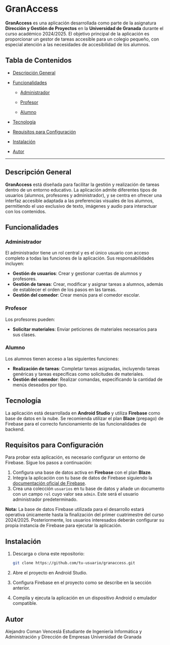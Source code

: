 # GranAccess

**GranAccess** es una aplicación desarrollada como parte de la asignatura **Dirección y Gestión de Proyectos** en la **Universidad de Granada** durante el curso académico 2024/2025. El objetivo principal de la aplicación es proporcionar un gestor de tareas accesible para un colegio pequeño, con especial atención a las necesidades de accesibilidad de los alumnos.

## Tabla de Contenidos

- [Descripción General](#descripción-general)
  
- [Funcionalidades](#funcionalidades)
  
  - [Administrador](#administrador)
    
  - [Profesor](#profesor)
    
  - [Alumno](#alumno)
    
- [Tecnología](#tecnología)
  
- [Requisitos para Configuración](#requisitos-para-configuración)
  
- [Instalación](#instalación)
  
- [Autor](#autor)

---

## Descripción General

**GranAccess** está diseñada para facilitar la gestión y realización de tareas dentro de un entorno educativo. La aplicación admite diferentes tipos de usuarios (alumnos, profesores y administrador), y se centra en ofrecer una interfaz accesible adaptada a las preferencias visuales de los alumnos, permitiendo el uso exclusivo de texto, imágenes y audio para interactuar con los contenidos.

## Funcionalidades

### Administrador
El administrador tiene un rol central y es el único usuario con acceso completo a todas las funciones de la aplicación. Sus responsabilidades incluyen:
- **Gestión de usuarios**: Crear y gestionar cuentas de alumnos y profesores.
- **Gestión de tareas**: Crear, modificar y asignar tareas a alumnos, además de establecer el orden de los pasos en las tareas.
- **Gestión del comedor**: Crear menús para el comedor escolar.

### Profesor
Los profesores pueden:
- **Solicitar materiales**: Enviar peticiones de materiales necesarios para sus clases.

### Alumno
Los alumnos tienen acceso a las siguientes funciones:
- **Realización de tareas**: Completar tareas asignadas, incluyendo tareas genéricas y tareas específicas como solicitudes de materiales.
- **Gestión del comedor**: Realizar comandas, especificando la cantidad de menús deseados por tipo.

## Tecnología

La aplicación está desarrollada en **Android Studio** y utiliza **Firebase** como base de datos en la nube. Se recomienda utilizar el plan **Blaze** (prepago) de Firebase para el correcto funcionamiento de las funcionalidades de backend.

## Requisitos para Configuración

Para probar esta aplicación, es necesario configurar un entorno de Firebase. Sigue los pasos a continuación:

1. Configura una base de datos activa en **Firebase** con el plan **Blaze**.
2. Integra la aplicación con tu base de datos de Firebase siguiendo la [documentación oficial de Firebase](https://firebase.google.com/docs).
3. Crea una colección `usuarios` en tu base de datos y añade un documento con un campo `rol` cuyo valor sea `admin`. Este será el usuario administrador predeterminado.

**Nota:** La base de datos Firebase utilizada para el desarrollo estará operativa únicamente hasta la finalización del primer cuatrimestre del curso 2024/2025. Posteriormente, los usuarios interesados deberán configurar su propia instancia de Firebase para ejecutar la aplicación.

## Instalación

1. Descarga o clona este repositorio:
   ```bash
   git clone https://github.com/tu-usuario/granaccess.git

2. Abre el proyecto en Android Studio.
   
3. Configura Firebase en el proyecto como se describe en la sección anterior.
   
4. Compila y ejecuta la aplicación en un dispositivo Android o emulador compatible.

## Autor
Alejandro Coman Venceslá
Estudiante de Ingeniería Informática y Administración y Dirección de Empresas
Universidad de Granada

